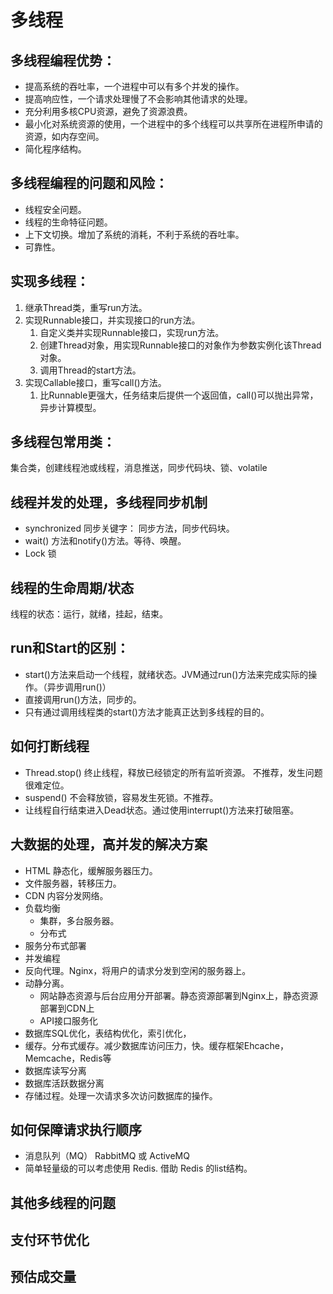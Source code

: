 # 多线程

## 多线程编程优势：
- 提高系统的吞吐率，一个进程中可以有多个并发的操作。
- 提高响应性，一个请求处理慢了不会影响其他请求的处理。
- 充分利用多核CPU资源，避免了资源浪费。
- 最小化对系统资源的使用，一个进程中的多个线程可以共享所在进程所申请的资源，如内存空间。
- 简化程序结构。

## 多线程编程的问题和风险：
- 线程安全问题。
- 线程的生命特征问题。
- 上下文切换。增加了系统的消耗，不利于系统的吞吐率。
- 可靠性。

## 实现多线程：
1. 继承Thread类，重写run方法。
2. 实现Runnable接口，并实现接口的run方法。
    1. 自定义类并实现Runnable接口，实现run方法。
    2. 创建Thread对象，用实现Runnable接口的对象作为参数实例化该Thread对象。
    3. 调用Thread的start方法。
3. 实现Callable接口，重写call()方法。
    1. 比Runnable更强大，任务结束后提供一个返回值，call()可以抛出异常，异步计算模型。
    
## 多线程包常用类：
集合类，创建线程池或线程，消息推送，同步代码块、锁、volatile

## 线程并发的处理，多线程同步机制
- synchronized 同步关键字： 同步方法，同步代码块。
- wait() 方法和notify()方法。等待、唤醒。
- Lock 锁

## 线程的生命周期/状态
线程的状态：运行，就绪，挂起，结束。

## run和Start的区别：
- start()方法来启动一个线程，就绪状态。JVM通过run()方法来完成实际的操作。（异步调用run()）
- 直接调用run()方法，同步的。
- 只有通过调用线程类的start()方法才能真正达到多线程的目的。

## 如何打断线程
- Thread.stop() 终止线程，释放已经锁定的所有监听资源。 不推荐，发生问题很难定位。
- suspend() 不会释放锁，容易发生死锁。不推荐。
- 让线程自行结束进入Dead状态。通过使用interrupt()方法来打破阻塞。

## 大数据的处理，高并发的解决方案
- HTML 静态化，缓解服务器压力。
- 文件服务器，转移压力。
- CDN 内容分发网络。
- 负载均衡
    - 集群，多台服务器。
    - 分布式
- 服务分布式部署
- 并发编程
- 反向代理。Nginx，将用户的请求分发到空闲的服务器上。
- 动静分离。
    - 网站静态资源与后台应用分开部署。静态资源部署到Nginx上，静态资源部署到CDN上
    - API接口服务化
- 数据库SQL优化，表结构优化，索引优化，
- 缓存。分布式缓存。减少数据库访问压力，快。缓存框架Ehcache，Memcache，Redis等
- 数据库读写分离
- 数据库活跃数据分离
- 存储过程。处理一次请求多次访问数据库的操作。


## 如何保障请求执行顺序
- 消息队列（MQ）  RabbitMQ 或 ActiveMQ 
- 简单轻量级的可以考虑使用 Redis. 借助 Redis 的list结构。

## 其他多线程的问题


## 支付环节优化

## 预估成交量